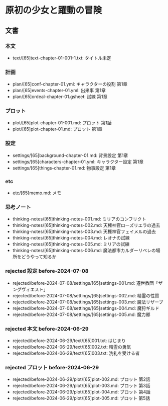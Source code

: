 # 原初の少女と躍動の冒険
## 文書
### 本文
- text/[65]text-chapter-01-001-1.txt: タイトル未定

### 計画
- plan/[65]conf-chapter-01.yml:      キャラクターの役割 第1章
- plan/[65]events-chapter-01.yml:    出来事 第1章
- plan/[65]ordeal-chapter-01.gsheet: 試練 第1章

### プロット
- plot/[65]plot-chapter-01-001.md: プロット 第1話
- plot/[65]plot-chapter-01.md:     プロット 第1章

### 設定
- settings/[65]background-chapter-01.md:  背景設定 第1章
- settings/[65]characters-chapter-01.yml: キャラクター設定 第1章
- settings/[65]things-chapter-01.md:      物事設定 第1章

### etc
- etc/[65]memo.md: メモ

### 思考ノート
- thinking-notes/[65]thinking-notes-001.md: ミリアのコンフリクト
- thinking-notes/[65]thinking-notes-002.md: 天権神官ローズリエラの過去
- thinking-notes/[65]thinking-notes-003.md: 天権神官フェイメルの過去
- thinking-notes/[65]thinking-notes-004.md: レオナの試練
- thinking-notes/[65]thinking-notes-005.md: ミリアの試練
- thinking-notes/[65]thinking-notes-006.md: 魔法都市カルダーリベレの場所をどうやって知るか

### rejected 設定 before-2024-07-08
- rejected/before-2024-07-08/settings/[65]settings-001.md: 遷世教団「ザングヴィエスト」
- rejected/before-2024-07-08/settings/[65]settings-002.md: 精霊の性質
- rejected/before-2024-07-08/settings/[65]settings-003.md: 魔法リザーブ
- rejected/before-2024-07-08/settings/[65]settings-004.md: 魔狩ギルド
- rejected/before-2024-07-08/settings/[65]settings-005.md: 魔力郷

### rejected 本文 before-2024-06-29
- rejected/before-2024-06-29/text/[65]001.txt: はじまり
- rejected/before-2024-06-29/text/[65]002.txt: 精霊の勇気
- rejected/before-2024-06-29/text/[65]003.txt: 洗礼を受ける者

### rejected プロット before-2024-06-29
- rejected/before-2024-06-29/plot/[65]plot-002.md: プロット 第2話
- rejected/before-2024-06-29/plot/[65]plot-003.md: プロット 第3話
- rejected/before-2024-06-29/plot/[65]plot-004.md: プロット 第4話
- rejected/before-2024-06-29/plot/[65]plot-005.md: プロット 第5話
